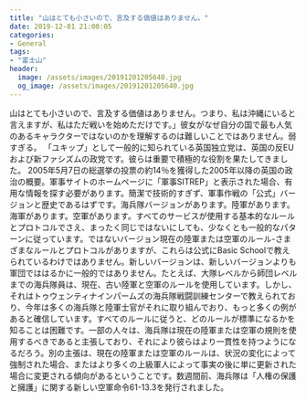 ```yaml
---
title: "山はとても小さいので、言及する価値はありません。"
date: 2019-12-01 21:00:05
categories:
- General
tags:
- "富士山"
header:
  image: /assets/images/20191201205640.jpg
  og_image: /assets/images/20191201205640.jpg
---
```


山はとても小さいので、言及する価値はありません。つまり、私は沖縄にいると言えますが、私はただ戦いを始めただけです。」彼女がなぜ自分の国で最も人気のあるキャラクターではないのかを理解するのは難しいことではありません。弱すぎる。 「ユキップ」として一般的に知られている英国独立党は、英国の反EUおよび新ファシズムの政党です。彼らは重要で積極的な役割を果たしてきました。 2005年5月7日の総選挙の投票の約14％を獲得した2005年以降の英国の政治の概要。軍事サイトのホームページに「軍事SITREP」と表示された場合、有用な情報を探す必要があります。簡潔で技術的すぎず、軍事作戦の「公式」バージョンと歴史であるはずです。海兵隊バージョンがあります。陸軍があります。海軍があります。空軍があります。すべてのサービスが使用する基本的なルールとプロトコルでさえ、まったく同じではないにしても、少なくとも一般的なパターンに従っています。ではないバージョン現在の陸軍または空軍のルール-さまざまなルールとプロトコルがありますが、これらは公式にBasic Schoolで教えられているわけではありません。新しいバージョンは、新しいバージョンよりも軍団でははるかに一般的ではありません。たとえば、大隊レベルから師団レベルまでの海兵隊員は、現在、古い陸軍と空軍のルールを使用しています。しかし、それはトゥウェンティナインパームズの海兵隊戦闘訓練センターで教えられており、今年は多くの海兵隊と陸軍士官がそれに取り組んでおり、もっと多くの例があると確信しています。すべてのルールに従うと、どのルールが標準になるかを知ることは困難です。一部の人々は、海兵隊は現在の陸軍または空軍の規則を使用するべきであると主張しており、それにより彼らはより一貫性を持つようになるだろう。別の主張は、現在の陸軍または空軍のルールは、状況の変化によって強制された場合、またはより多くの上級軍人によって事実の後に単に更新された場合に変更される傾向があるということです。数週間前、海兵隊は「人権の保護と擁護」に関する新しい空軍命令61-13.3を発行されました。
